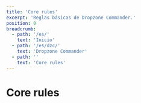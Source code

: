 ```yaml
---
title: 'Core rules'
excerpt: 'Reglas básicas de Dropzone Commander.'
position: 0
breadcrumb:
  - path: '/es/'
    text: 'Inicio'
  - path: '/es/dzc/'
    text: 'Dropzone Commander'
  - path: ''
    text: 'Core rules'
---
```

# Core rules

<script setup>
  import { data as pages } from '/documents.data'
  const slug = '/es/dzc/rules/'
  const filteredPages = pages.filter(page => page?.href.indexOf(slug) > -1 && page?.href.indexOf('index.html') < 0)
    .sort((a, b) => a.position - b.position)
</script>

<CategoryCardsContainer :pages="filteredPages" />
